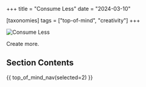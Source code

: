 +++
title = "Consume Less"
date = "2024-03-10"

[taxonomies]
tags = ["top-of-mind", "creativity"]
+++

![Consume Less](https://www.zerotohero.dev/content/images/size/w1200/2024/03/consume.png)

Create more.

## Section Contents

{{ top_of_mind_nav(selected=2) }}

